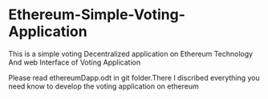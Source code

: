 # Ethereum-Simple-Voting-Application
This is a simple voting Decentralized application on Ethereum Technology And web Interface of Voting Application 



Please read  ethereumDapp.odt in git folder.There I discribed everything you need know to develop the voting application on ethereum

